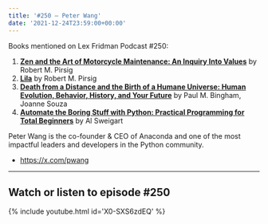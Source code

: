 ```yaml
---
title: '#250 – Peter Wang'
date: '2021-12-24T23:59:00+00:00'
---
```


Books mentioned on Lex Fridman Podcast #250:

1. <b><a href="https://amzn.to/3rmcNTH" target="_blank" rel="sponsored noopener noreferrer">Zen and the Art of Motorcycle Maintenance: An Inquiry Into Values</a></b> by Robert M. Pirsig
2. <b><a href="https://amzn.to/44mVK2J" target="_blank" rel="sponsored noopener noreferrer">Lila</a></b> by Robert M. Pirsig
3. <b><a href="https://amzn.to/3PVdYUD" target="_blank" rel="sponsored noopener noreferrer">Death from a Distance and the Birth of a Humane Universe: Human Evolution, Behavior, History, and Your Future</a></b> by Paul M. Bingham, Joanne Souza
4. <b><a href="https://amzn.to/3Qd6w7x" target="_blank" rel="sponsored noopener noreferrer">Automate the Boring Stuff with Python: Practical Programming for Total Beginners</a></b> by Al Sweigart

<!--more-->

Peter Wang is the co-founder &amp; CEO of Anaconda and one of the most impactful leaders and developers in the Python community.

- <a href="https://x.com/pwang" target="_blank">https://x.com/pwang</a>

- - - - - -

## Watch or listen to episode #250

{% include youtube.html id='X0-SXS6zdEQ' %}